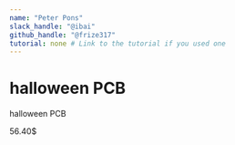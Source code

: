 ```yaml
---
name: "Peter Pons"
slack_handle: "@ibai"
github_handle: "@frize317"
tutorial: none # Link to the tutorial if you used one
---
```


# halloween PCB


<!-- Describe your board in 2-3 sentences. What are you making? What will it do? -->
halloween PCB
<!-- How much is it going to cost? -->
56.40$
<!-- Tell us a little bit about your design process. What were some challenges? What helped? ***Totally optional*** -->
